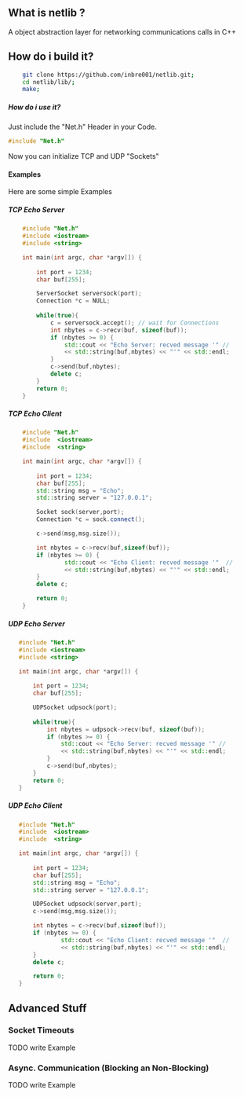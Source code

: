 ## What is netlib ?
A object abstraction layer for networking communications calls in C++

## How do i build it?
```Bash
    git clone https://github.com/inbre001/netlib.git;
    cd netlib/lib/;
    make;
```
##### How do i use it? 
Just include the "Net.h" Header in your Code.
```C++   
#include "Net.h"
```
Now you can initialize TCP and UDP "Sockets"

#### Examples

Here are some simple Examples 

##### TCP Echo Server
```C++   
    #include "Net.h"
    #include <iostream>
    #include <string>

    int main(int argc, char *argv[]) {
    
        int port = 1234;
        char buf[255];

        ServerSocket serversock(port);
        Connection *c = NULL;
    
        while(true){
            c = serversock.accept(); // wait for Connections
            int nbytes = c->recv(buf, sizeof(buf));
            if (nbytes >= 0) {
                std::cout << "Echo Server: recved message '" //
                << std::string(buf,nbytes) << "'" << std::endl;
            }
            c->send(buf,nbytes);
            delete c;
        }
        return 0;
    }
```
##### TCP Echo Client
```C++   
    #include "Net.h"
    #include  <iostream>
    #include  <string>

    int main(int argc, char *argv[]) {
    
        int port = 1234;
        char buf[255];
        std::string msg = "Echo";
        std::string server = "127.0.0.1";

        Socket sock(server,port);
        Connection *c = sock.connect(); 

        c->send(msg,msg.size());

        int nbytes = c->recv(buf,sizeof(buf));
        if (nbytes >= 0) {
                std::cout << "Echo Client: recved message '"  //
                << std::string(buf,nbytes) << "'" << std::endl;
        }
        delete c;

        return 0;
    }
```

##### UDP Echo Server
 ```C++   
    #include "Net.h"
    #include <iostream>
    #include <string>

    int main(int argc, char *argv[]) {
    
        int port = 1234;
        char buf[255];

        UDPSocket udpsock(port);
    
        while(true){
            int nbytes = udpsock->recv(buf, sizeof(buf));
            if (nbytes >= 0) {
                std::cout << "Echo Server: recved message '" //
                << std::string(buf,nbytes) << "'" << std::endl;
            }
            c->send(buf,nbytes);
        }
        return 0;
    }
```
   
##### UDP Echo Client
 ```C++   
    #include "Net.h"
    #include  <iostream>
    #include  <string>

    int main(int argc, char *argv[]) {
    
        int port = 1234;
        char buf[255];
        std::string msg = "Echo";
        std::string server = "127.0.0.1";

        UDPSocket udpsock(server,port);
        c->send(msg,msg.size());

        int nbytes = c->recv(buf,sizeof(buf));
        if (nbytes >= 0) {
                std::cout << "Echo Client: recved message '"  //
                << std::string(buf,nbytes) << "'" << std::endl;
        }
        delete c;

        return 0;
    }
```
   
## Advanced Stuff

### Socket Timeouts
   TODO  write Example
### Async. Communication (Blocking an Non-Blocking)
   TODO  write Example

